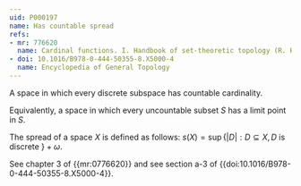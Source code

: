 ```yaml
---
uid: P000197
name: Has countable spread
refs:
- mr: 776620
  name: Cardinal functions. I. Handbook of set-theoretic topology (R. Hodel)
- doi: 10.1016/B978-0-444-50355-8.X5000-4
  name: Encyclopedia of General Topology
---
```


A space in which every discrete subspace has countable cardinality.

Equivalently, a space in which every uncountable subset $S$ has a limit point in $S$.

The spread of a space $X$ is defined as follows: $s(X) = \sup\{|D| : D \subseteq X, D \text{ is discrete } \} + \omega$.

See chapter $3$ of {{mr:0776620}} and see section a-$3$ of {{doi:10.1016/B978-0-444-50355-8.X5000-4}}.
